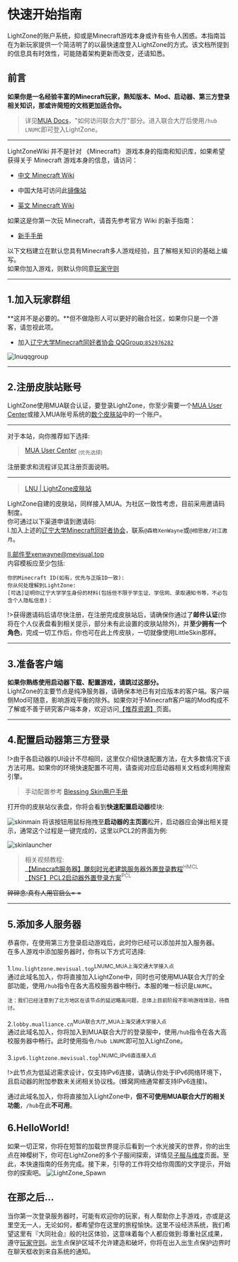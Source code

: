 # 快速开始指南

LightZone的账户系统，抑或是Minecraft游戏本身或许有些令人困惑。本指南旨在为新玩家提供一个简洁明了的以最快速度登入LightZone的方式。该文档所提到的信息具有时效性，可能随着架构更新而改变，还请知悉。

## 前言

**如果你是一名经验丰富的Minecraft玩家，熟知版本、Mod、启动器、第三方登录相关知识，那或许简短的文档更加适合你。**

> 详见[MUA Docs](https://docs.mualliance.cn/zh/dev/union/lobby)，"如何访问联合大厅"部分。进入联合大厅后使用`/hub LNUMC`即可登入LightZone。

- - -

LightZoneWiki 并不是针对 《Minecraft》 游戏本身的指南和知识库，如果希望获得关于 Minecraft 游戏本身的信息，请访问：

*   [中文 Minecraft Wiki](https://minecraft-zh.gamepedia.com/)
  - 中国大陆可访问此[镜像站](https://wiki.biligame.com/mc)
*   [英文 Minecraft Wiki](http://minecraft.gamepedia.com/Minecraft_Wiki)

如果这是你第一次玩 Minecraft，请首先参考官方 Wiki 的新手指南：

*   [新手手册](https://wiki.biligame.com/mc/%E6%95%99%E7%A8%8B/%E8%8F%9C%E9%B8%9F%E6%89%8B%E5%86%8C)

以下文档建立在默认您具有Minecraft多人游戏经验，且了解相关知识的基础上编写。  
如果你加入游戏，则默认你同意[玩家守则](policy/rules.md)
- - -

## 1.加入玩家群组

**这并不是必要的。**但不做隐形人可以更好的融合社区，如果你只是一个游客，请忽视此项。
* 加入[辽宁大学Minecraft同好者协会 QQGroup:`852976282`](https://qm.qq.com/cgi-bin/qm/qr?_wv=1027&k=ZPfzlTX2aMqN_Ty1J5zYUJWjo_IHRc-M&authKey=ZndmENRvqmnGOaOS9DfW3qDnx85lSBGINmxZgfPEpzvme22BZ7wkBdZWDktSDRfs&noverify=0&group_code=852976282)  

<!-- ![lnuqqgroup](../assets/lnuqqgroup.webp) -->
![lnuqqgroup](https://gcore.jsdelivr.net/gh/XenWayne/sitefile@master/web/lightzoneweb/assets/lnuqqgroup.webp)
- - -

## 2.注册皮肤站账号

LightZone使用MUA联合认证，要登录LightZone，你至少需要一个[MUA User Center](https://skin.mualliance.ltd/)或接入MUA账号系统的[数个皮肤站](https://docs.mualliance.cn/zh/dev/union/lobby)中的一个账户。

- - -
对于本站，向你推荐如下选择:
>[MUA User Center](//skin.mualliance.ltd) <sub>(优先选择)</sub>  

注册要求和流程详见其注册页面说明。

- - -

>[LNU | LightZone皮肤站](//mcskin.mevisual.top)  

LightZone自建的皮肤站，同样接入MUA。为社区一致性考虑，目前采用邀请码制度。  
你可通过以下渠道申请到邀请码:  
Ⅰ.加入上述的[辽宁大学Minecraft同好者协会](https://qm.qq.com/cgi-bin/qm/qr?_wv=1027&k=ZPfzlTX2aMqN_Ty1J5zYUJWjo_IHRc-M&authKey=ZndmENRvqmnGOaOS9DfW3qDnx85lSBGINmxZgfPEpzvme22BZ7wkBdZWDktSDRfs&noverify=0&group_code=852976282)，联系`@森稳XenWayne`或`@相思故/对江邀月`。  

Ⅱ.邮件至xenwayne@mevisual.top  
内容模板应至少包括:  
```
你的Minecraft ID(如有，优先与正版ID一致):  
你从何处理解到LightZone:
[可选]证明你辽宁大学学生身份的材料(包括但不限于学生证、学信网、录取通知书等，不必包含个人隐私信息)：
```
!>获得邀请码后请尽快注册，在注册完成皮肤站后，请确保你通过了**邮件认证**(你将在个人仪表盘看到相关提示，部分未有此设置的皮肤站除外)，并**至少拥有一个角色**，完成一切工作后，你也可在此上传皮肤，一切就像使用LittleSkin那样。

- - -

## 3.准备客户端
**如果你熟练使用启动器下载、配置游戏，请跳过这部分。**  
LightZone的主要节点是纯净服务器，请确保本地已有对应版本的客户端。客户端侧Mod可随意，影响游戏平衡的除外。如果你对于Minecraft客户端的Mod构成不了解或不善于研究客户端本身，欢迎访问[【推荐资源】](wiki/resources.md)页面。

- - -

## 4.配置启动器第三方登录

!>由于各启动器的UI设计不尽相同，这里仅介绍快速配置方法，在大多数情况下该方法可用。如果你的环境快速配置不可用，请查阅对应启动器相关文档或利用搜索引擎。

>手动配置参考 [Blessing Skin用户手册](https://blessing.netlify.app/yggdrasil-api/authlib-injector.html)

打开你的皮肤站仪表盘，你将会看到**快速配置启动器**模块:  

<!-- ![skinmain](../assets/skinmain.webp) -->
![skinmain](https://gcore.jsdelivr.net/gh/XenWayne/sitefile@master/web/lightzoneweb/assets/skinmain.webp)
将该按钮用鼠标拖拽至**启动器的主页面**松开，启动器应会弹出相关提示，通常这个过程是一键完成的，这里以PCL2的界面为例:  

<!-- ![skinlauncher](../assets/skinlauncher.webp) -->
![skinlauncher](https://gcore.jsdelivr.net/gh/XenWayne/sitefile@master/web/lightzoneweb/assets/skinlauncher.webp)

>相关视频教程:  
[【Minecraft服务器】雕刻时光老建筑服务器外置登录教程](https://www.bilibili.com/video/BV18X4y1x7Pp/?share_source=copy_web&vd_source=7a6cb213a314151b2df861c13e2bc2d3)<sup>HMCL</sup>  
[【NSF】PCL2启动器外置登录方案](https://www.bilibili.com/video/BV15Y411j7B7/)<sup>PCL</sup>  

~~碎碎念:真有人用官启么= =~~
- - -

## 5.添加多人服务器
恭喜你，在使用第三方登录启动游戏后，此时你已经可以添加并加入服务器。  
在多人游戏中添加服务器时，你有以下方式可选择:  

1.`lnu.lightzone.mevisual.top`<sup>LNUMC_MUA上海交通大学接入点</sup>  
通过此域名加入，你将直接加入LightZone中，同时也可使用MUA联合大厅的全部功能，使用`/hub`指令在各大高校服务器中畅行。本服的唯一标识是`LNUMC`。  

<small>注：我们已经注意到了北方地区在该节点的延迟略高问题，总体上目前阶段不影响游戏体验，待商讨。</small> 

2.`lobby.mualliance.cn`<sup>MUA联合大厅_MUA上海交通大学接入点</sup>  
通过此域名加入，你将加入到MUA联合大厅的登录服中，使用`/hub`指令在各大高校服务器中畅行。此时使用指令`/hub LNUMC`即可加入LightZone。  

3.`ipv6.lightzone.mevisual.top`<sup>LNUMC_IPv6直连接入点</sup>  

!>此节点为低延迟需求设计，仅支持IPv6连接，请确认你处于IPv6网络环境下，且启动器的附加参数未关闭相关协议栈。(蜂窝网络通常都支持IPv6连接)。  

通过此域名加入，你将直接加入LightZone中，**但不可使用MUA联合大厅的相关功能**，`/hub`在此**不可用**。 

## 6.HelloWorld!

如果一切正常，你将在短暂的加载世界提示后看到一个水光接天的世界，你的出生点在神樱树下，你可在LightZone的多个子服间探索，详情见[子服与维度](wiki/server-world.md)页面。至此，本快速指南的任务完成。接下来，引导的工作将交给你周围的文字提示，开始你的探索吧。
![LightZone_Spawn](https://gcore.jsdelivr.net/gh/XenWayne/sitefile@master/web/lightzoneweb/assets/feature_bg.webp)

## 在那之后...

当你第一次登录服务器时，可能有欢迎你的玩家，有人帮助你上手游戏，亦或是这里空无一人，无论如何，都希望你在这里的旅程愉快。这里不设经济系统，我们希望这里有『大同社会』般的社区体验，这意味着每个人都应做到:尊重社区成果，遵守[玩家守则](wiki/rules.md)。出生点保护区域不允许建造和破坏，你将在出入出生点保护边界时在聊天框收到来自系统的通知。
